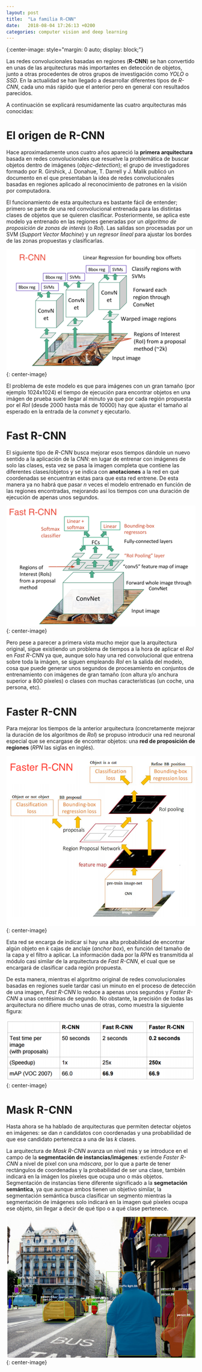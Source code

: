 ```yaml
---
layout: post
title:  "La familia R-CNN"
date:   2018-08-04 17:26:13 +0200
categories: computer vision and deep learning
---
```

{:center-image: style="margin: 0 auto; display: block;"}

Las redes convolucionales basadas en regiones (**R-CNN**) se han convertido en unas de las arquitecturas más importantes en detección de objetos, junto a otras procedentes de otros grupos de investigación como *YOLO* o *SSD*.
En la actualidad se han llegado a desarrollar diferentes tipos de *R-CNN*, cada uno más rápido que el anterior pero en general con resultados parecidos.

A continuación se explicará resumidamente las cuatro arquitecturas más conocidas:

El origen de R-CNN 
==================

Hace aproximadamente unos cuatro años apareció la **primera arquitectura** basada en redes convolucionales que resuelve la problemática de buscar objetos dentro de imágenes (*objec-detection*); el grupo de investigadores formado por R. Girshick, J. Donahue, T. Darrell y J. Malik publicó un documento en el que presentaban la idea de redes convolucionales basadas en regiones aplicado al reconocimiento de patrones en la visión por computadora.

El funcionamiento de esta arquitectura es bastante fácil de entender; primero se parte de una red convolucional entrenada para las distintas clases de objetos que se quieren clasificar. Posteriormente, se aplica este modelo ya entrenado en las regiones generadas por un *algoritmo de proposición de zonas de interés* (o *RoI*). Las salidas son procesadas por un SVM (*Support Vector Machine*) y un *regresor lineal* para ajustar los bordes de las zonas propuestas y clasificarlas.

![Arquitectura de una R-CNN.](/figures/r-cnn.png "Arquitectura de una R-CNN."){: center-image}

El problema de este modelo es que para imágenes con un gran tamaño (por ejemplo 1024x1024) el tiempo de ejecución para encontrar objetos en una imágen de prueba suele llegar al minuto ya que por cada región propuesta por el *RoI* (desde 2000 hasta más de 10000) hay que ajustar el tamaño al esperado en la entrada de la *convnet* y ejecutarlo. 

Fast R-CNN
==================

El siguiente tipo de *R-CNN* busca mejorar esos tiempos dándole un nuevo sentido a la aplicación de la *CNN*: en lugar de entrenar con imágenes de solo las clases, esta vez se pasa la imagen completa que contiene las diferentes clases/objetos y se indica con **anotaciones** a la red en qué coordenadas se encuentran estas para que esta red entrene. De esta manera ya no habrá que pasar *n* veces el modelo entrenado en función de las regiones encontradas, mejorando así los tiempos con una duración de ejecución de apenas unos segundos.

![Funcionamiento de Fast R-CNN.](/figures/fast.png "Funcionamiento de Fast R-CNN."){: center-image}

Pero pese a parecer a primera vista mucho mejor que la arquitectura original, sigue existiendo un problema de tiempos a la hora de aplicar el *RoI* en *Fast R-CNN* ya que, aunque solo hay una red convolucional que entrena sobre toda la imágen, se siguen empleando *RoI* en la salida del modelo, cosa que puede generar unos segundos de procesamiento en conjuntos de entrenamiento con imágenes de gran tamaño (con altura y/o anchura superior a 800 píxeles) o clases con muchas características (un coche, una persona, etc).

Faster R-CNN
==================

Para mejorar los tiempos de la anterior arquitectura (concretamente mejorar la duración de los algoritmos de *RoI*) se propuso introducir una red neuronal especial que se encargase de encontrar objetos: una **red de proposición de regiones** (*RPN* las siglas en inglés).

![Funcionamiento de Faster R-CNN.](/figures/faster.png "Funcionamiento de Faster R-CNN."){: center-image}

Esta red se encarga de indicar si hay una alta probabilidad de encontrar algún objeto en *k* cajas de anclaje (*anchor box*), en función del tamaño de la capa y el filtro a aplicar. La información dada por la *RPN* es transmitida al módulo casi similar de la arquitectura de *Fast R-CNN*, el cual que se encargará de clasificar cada región propuesta.

De esta manera, mientras el algoritmo original de redes convolucionales basadas en regiones suele tardar casi un minuto en el proceso de detección de una imagen, *Fast R-CNN* lo reduce a apenas unos segundos y *Faster R-CNN* a unas centésimas de segundo. No obstante, la precisión de todas las arquitectura no difiere mucho unas de otras, como muestra la siguiente figura:

![Comparativa de la familia R-CNN.](/figures/comparativa-rcnn.png "Comparativa de la familia R-CNN."){: center-image}

Mask R-CNN
==================

Hasta ahora se ha hablado de arquitecturas que permiten detectar objetos en imágenes: se dan *n* candidatos con coordenadas y una probabilidad de que ese candidato pertenezca a una de las *k* clases.

La arquitectura de *Mask R-CNN* avanza un nivel más y se introduce en el campo de la **segmentación de instancias/imágenes**: extiende *Faster R-CNN* a nivel de píxel con una *máscara*, por lo que a parte de tener rectángulos de coordenadas y la probabilidad de ser una clase, también indicará en la imágen los píxeles que ocupa uno o más objetos. Segmentación de instancias tiene diferente significado a la **segmetación semántica**, ya que aunque ambos tienen un objetivo similar, la segmentación semántica busca clasificar un segmento mientras la segmentación de imágenes solo indicará en la imagen qué píxeles ocupa ese objeto, sin llegar a decir de qué tipo o a qué clase pertenece.

![Ejemplo de segmentación de imágenes y detección de objetos con Mask R-CNN.](/figures/mask_example.png "Ejemplo de segmentación de imágenes y detección de objetos con Mask R-CNN."){: center-image}